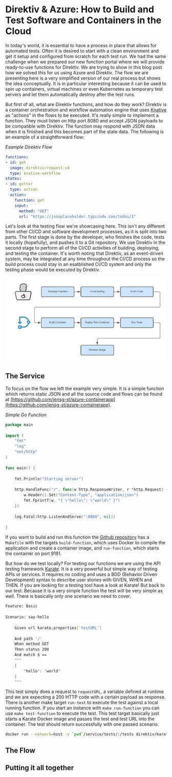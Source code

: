 # Direktiv & Azure: How to Build and Test Software and Containers in the Cloud

In today's world, it is essential to have a process in place that allows for automated tests. Often it is desired to start with a clean environment and get it setup and configured from scratch for each test run. We had the same challenge when we prepared our new function portal where we will provide ready-to-use functions for Direktiv. We are trying to show in this blog post how we solved this for us using Azure and Direktiv. The flow we are presenting here is a very simplified version of our real process but shows the idea conceptually. It is in particular interesting because it can be used to spin up containers, virtual machines or even Kubernetes as temporary test servers and let them automatically destroy after the test runs.

But first of all, what are Direktiv functions, and how do they work? Direktiv is a container orchestration and workflow automation engine that uses [Knative](https://knative.dev/docs/) as "actions" in the flows to be executed. It's really simple to implement a function. They must listen on http port 8080 and accept JSON payloads to be compatible with Direktiv. The function may respond with JSON data when it is finished and this becomes part of the state data. The following is an example of a straightforward flow:

*Example Direktiv Flow*
```yaml
functions:
- id: get
  image: direktiv/request:v4
  type: knative-workflow
states:
- id: getter 
  type: action
  action:
    function: get
    input: 
      method: "GET"
      url: "https://jsonplaceholder.typicode.com/todos/1"
```

Let's look at the testing flow we're showcasing here. This isn't any different from other CI/CD and software development processes, as it is split into two parts. The first stage is done by the developer, who finishes the code, tests it locally (hopefully), and pushes it to a Git repository. We use Direktiv in the second stage to perform all of the CI/CD activities of building, deploying, and testing the container. It's worth noting that Direktiv, as an event-driven system, may be integrated at any time throughout the CI/CD process so the build process could stay in an esatblished CI/CD system and only the testing phase would be executed by Direktiv. 

<p align="center">
<img src="testing.png" />
</p>

## The Service

To focus on the flow we left the example very simple. It is a simple function which returns static JSON and all the source code and flows can be found at [https://github.com/jensg-st/azure-containerapp](https://github.com/jensg-st/azure-containerapp). 


*Simple Go Function*
```go
package main

import (
	"fmt"
	"log"
	"net/http"
)

func main() {

	fmt.Println("Starting server")

	http.HandleFunc("/", func(w http.ResponseWriter, r *http.Request) {
		w.Header().Set("Content-Type", "application/json")
		fmt.Fprintf(w, "{ \"hello\": \"world\" }")
	})

	log.Fatal(http.ListenAndServe(":8080", nil))

}
```

If you want to build and run this function the [Github repository](https://github.com/jensg-st/azure-containerapp) has a `Makefile` with the targets `build-function`, which uses Docker to compile the application and create a container image, and `run-function`, which starts the container on port 9191. 

But how do we test locally? For testing our functions we are using the API testing framework [Karate](https://github.com/karatelabs/karate). It is a very powerful but simple way of testing APIs or services. It requires no coding and uses a BDD (Behavior Driven Development) syntax to describe user stories with GIVEN, WHEN and THEN. If you are looking for a testing tool have a look at Karate! But back to our test. Because it is a very simple function the test will be very simple as well. There is basically only one scenario we need to cover. 

```sh
Feature: Basic

Scenario: say-hello

	Given url karate.properties['testURL']

	And path '/'
	When method GET
	Then status 200
	And match $ ==
	"""
	{
        "hello": "world"
	}
	"""
```

This test simply does a request to `requestURL`, a variable defined at runtime and we are expecting a 200 HTTP code with a certain payload as response. There is another make target `run-test` to execute the test against a local running function. If you start an instance with `make run-function` you can use `make test-function` to execute the test. This test target basically just starts a Karate Docker image and passes the test and test URL into the container. The test should return successfully with one passed scenario.

```sh
docker run --network=host -v `pwd`/service/tests/:/tests direktiv/karate java -DtestURL=http://localhost:9191 -jar /karate.jar /tests/karate.feature ${*:1}
```

## The Flow




## Putting it all together


